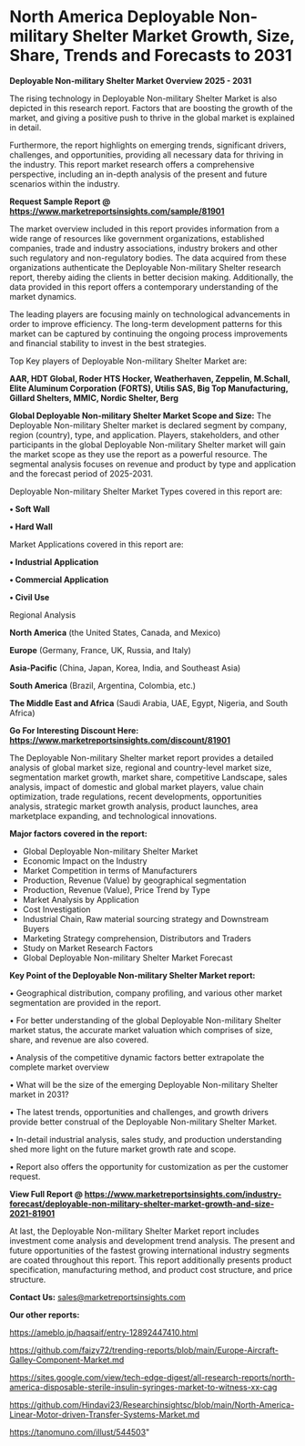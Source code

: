 # North America Deployable Non-military Shelter Market Growth, Size, Share, Trends and Forecasts to 2031

<Strong> Deployable Non-military Shelter Market Overview 2025 - 2031</strong>

The rising technology in Deployable Non-military Shelter Market is also depicted in this research report. Factors that are boosting the growth of the market, and giving a positive push to thrive in the global market is explained in detail.

Furthermore, the report highlights on emerging trends, significant drivers, challenges, and opportunities, providing all necessary data for thriving in the industry. This report market research offers a comprehensive perspective, including an in-depth analysis of the present and future scenarios within the industry.

<strong>Request Sample Report @ <a href=https://www.marketreportsinsights.com/sample/81901>https://www.marketreportsinsights.com/sample/81901</a></strong>

The market overview included in this report provides information from a wide range of resources like government organizations, established companies, trade and industry associations, industry brokers and other such regulatory and non-regulatory bodies. The data acquired from these organizations authenticate the Deployable Non-military Shelter research report, thereby aiding the clients in better decision making. Additionally, the data provided in this report offers a contemporary understanding of the market dynamics.

The leading players are focusing mainly on technological advancements in order to improve efficiency. The long-term development patterns for this market can be captured by continuing the ongoing process improvements and financial stability to invest in the best strategies.

Top Key players of Deployable Non-military Shelter Market are:

<strong>AAR, HDT Global, Roder HTS Hocker, Weatherhaven, Zeppelin, M.Schall, Elite Aluminum Corporation (FORTS), Utilis SAS, Big Top Manufacturing, Gillard Shelters, MMIC, Nordic Shelter, Berg</strong>

<strong><b>Global Deployable Non-military Shelter Market Scope and Size:</b></strong>
The Deployable Non-military Shelter market is declared segment by company, region (country), type, and application. Players, stakeholders, and other participants in the global Deployable Non-military Shelter market will gain the market scope as they use the report as a powerful resource. The segmental analysis focuses on revenue and product by type and application and the forecast period of 2025-2031.

Deployable Non-military Shelter Market Types covered in this report are:

<strong>• Soft Wall

• Hard Wall</strong>

Market Applications covered in this report are:

<strong>• Industrial Application

• Commercial Application

• Civil Use</strong> 

Regional Analysis

<strong>North America</strong> (the United States, Canada, and Mexico)

<strong>Europe</strong> (Germany, France, UK, Russia, and Italy)

<strong>Asia-Pacific</strong> (China, Japan, Korea, India, and Southeast Asia)

<strong>South America</strong> (Brazil, Argentina, Colombia, etc.)

<strong>The Middle East and Africa</strong> (Saudi Arabia, UAE, Egypt, Nigeria, and South Africa)

<strong>Go For Interesting Discount Here: <a href=https://www.marketreportsinsights.com/discount/81901>https://www.marketreportsinsights.com/discount/81901</a></strong>

The Deployable Non-military Shelter market report provides a detailed analysis of global market size, regional and country-level market size, segmentation market growth, market share, competitive Landscape, sales analysis, impact of domestic and global market players, value chain optimization, trade regulations, recent developments, opportunities analysis, strategic market growth analysis, product launches, area marketplace expanding, and technological innovations.

<strong><b>Major factors covered in the report:</b></strong>
<ul>
  <li>Global Deployable Non-military Shelter Market </li>
  <li>Economic Impact on the Industry</li>
  <li>Market Competition in terms of Manufacturers</li>
  <li>Production, Revenue (Value) by geographical segmentation</li>
  <li>Production, Revenue (Value), Price Trend by Type</li>
  <li>Market Analysis by Application</li>
  <li>Cost Investigation</li>
  <li>Industrial Chain, Raw material sourcing strategy and Downstream Buyers</li>
  <li>Marketing Strategy comprehension, Distributors and Traders</li>
  <li>Study on Market Research Factors</li>
  <li>Global Deployable Non-military Shelter Market Forecast</li>
</ul>

<strong><b>Key Point of the Deployable Non-military Shelter Market report:</b></strong>

• Geographical distribution, company profiling, and various other market segmentation are provided in the report.

• For better understanding of the global Deployable Non-military Shelter market status, the accurate market valuation which comprises of size, share, and revenue are also covered.

• Analysis of the competitive dynamic factors better extrapolate the complete market overview

• What will be the size of the emerging Deployable Non-military Shelter market in 2031?

• The latest trends, opportunities and challenges, and growth drivers provide better construal of the Deployable Non-military Shelter Market.

• In-detail industrial analysis, sales study, and production understanding shed more light on the future market growth rate and scope.

• Report also offers the opportunity for customization as per the customer request.

<strong><b>View Full Report @ <a href=https://www.marketreportsinsights.com/industry-forecast/deployable-non-military-shelter-market-growth-and-size-2021-81901>https://www.marketreportsinsights.com/industry-forecast/deployable-non-military-shelter-market-growth-and-size-2021-81901</a></b></strong>


At last, the Deployable Non-military Shelter Market report includes investment come analysis and development trend analysis. The present and future opportunities of the fastest growing international industry segments are coated throughout this report. This report additionally presents product specification, manufacturing method, and product cost structure, and price structure.

<strong>Contact Us:</strong>
sales@marketreportsinsights.com

<strong>Our other reports:</strong>

<a href=https://ameblo.jp/haqsaif/entry-12892447410.html>https://ameblo.jp/haqsaif/entry-12892447410.html</a>

<a href=https://github.com/faizy72/trending-reports/blob/main/Europe-Aircraft-Galley-Component-Market.md>https://github.com/faizy72/trending-reports/blob/main/Europe-Aircraft-Galley-Component-Market.md</a>

<a href=https://sites.google.com/view/tech-edge-digest/all-research-reports/north-america-disposable-sterile-insulin-syringes-market-to-witness-xx-cag>https://sites.google.com/view/tech-edge-digest/all-research-reports/north-america-disposable-sterile-insulin-syringes-market-to-witness-xx-cag</a>

<a href=https://github.com/Hindavi23/Researchinsightsc/blob/main/North-America-Linear-Motor-driven-Transfer-Systems-Market.md>https://github.com/Hindavi23/Researchinsightsc/blob/main/North-America-Linear-Motor-driven-Transfer-Systems-Market.md</a>

<a href=https://tanomuno.com/illust/544503>https://tanomuno.com/illust/544503</a>"
